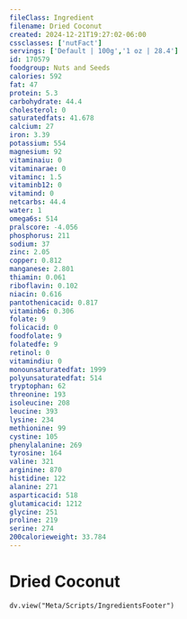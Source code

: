```yaml
---
fileClass: Ingredient
filename: Dried Coconut
created: 2024-12-21T19:27:02-06:00
cssclasses: ['nutFact']
servings: ['Default | 100g','1 oz | 28.4']
id: 170579
foodgroup: Nuts and Seeds
calories: 592
fat: 47
protein: 5.3
carbohydrate: 44.4
cholesterol: 0
saturatedfats: 41.678
calcium: 27
iron: 3.39
potassium: 554
magnesium: 92
vitaminaiu: 0
vitaminarae: 0
vitaminc: 1.5
vitaminb12: 0
vitamind: 0
netcarbs: 44.4
water: 1
omega6s: 514
pralscore: -4.056
phosphorus: 211
sodium: 37
zinc: 2.05
copper: 0.812
manganese: 2.801
thiamin: 0.061
riboflavin: 0.102
niacin: 0.616
pantothenicacid: 0.817
vitaminb6: 0.306
folate: 9
folicacid: 0
foodfolate: 9
folatedfe: 9
retinol: 0
vitamindiu: 0
monounsaturatedfat: 1999
polyunsaturatedfat: 514
tryptophan: 62
threonine: 193
isoleucine: 208
leucine: 393
lysine: 234
methionine: 99
cystine: 105
phenylalanine: 269
tyrosine: 164
valine: 321
arginine: 870
histidine: 122
alanine: 271
asparticacid: 518
glutamicacid: 1212
glycine: 251
proline: 219
serine: 274
200calorieweight: 33.784
---
```


# Dried Coconut

```dataviewjs
dv.view("Meta/Scripts/IngredientsFooter")
```